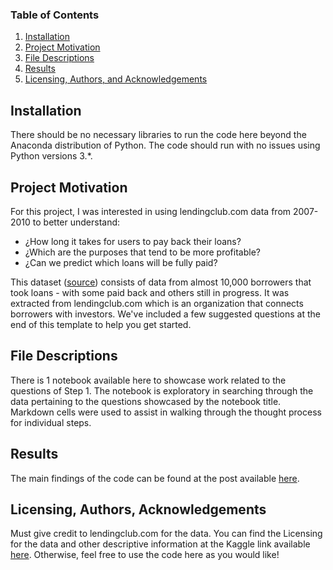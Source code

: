### Table of Contents

1. [Installation](#installation)
2. [Project Motivation](#motivation)
3. [File Descriptions](#files)
4. [Results](#results)
5. [Licensing, Authors, and Acknowledgements](#licensing)

## Installation <a name="installation"></a>

There should be no necessary libraries to run the code here beyond the Anaconda distribution of Python.  The code should run with no issues using Python versions 3.*.

## Project Motivation<a name="motivation"></a>

For this project, I was interested in using lendingclub.com data from 2007-2010 to better understand:

- ¿How long it takes for users to pay back their loans?
- ¿Which are the purposes that tend to be more profitable?
- ¿Can we predict which loans will be fully paid?

This dataset ([source](https://www.kaggle.com/itssuru/loan-data)) consists of data from almost 10,000 borrowers that took loans - with some paid back and others still in progress. It was extracted from lendingclub.com which is an organization that connects borrowers with investors. We've included a few suggested questions at the end of this template to help you get started.

## File Descriptions <a name="files"></a>

There is 1 notebook available here to showcase work related to the questions of Step 1. The notebook is exploratory in searching through the data pertaining to the questions showcased by the notebook title. Markdown cells were used to assist in walking through the thought process for individual steps.  

## Results<a name="results"></a>

The main findings of the code can be found at the post available [here]().

## Licensing, Authors, Acknowledgements<a name="licensing"></a>

Must give credit to lendingclub.com for the data.  You can find the Licensing for the data and other descriptive information at the Kaggle link available [here](https://www.kaggle.com/itssuru/loan-data).  Otherwise, feel free to use the code here as you would like!
